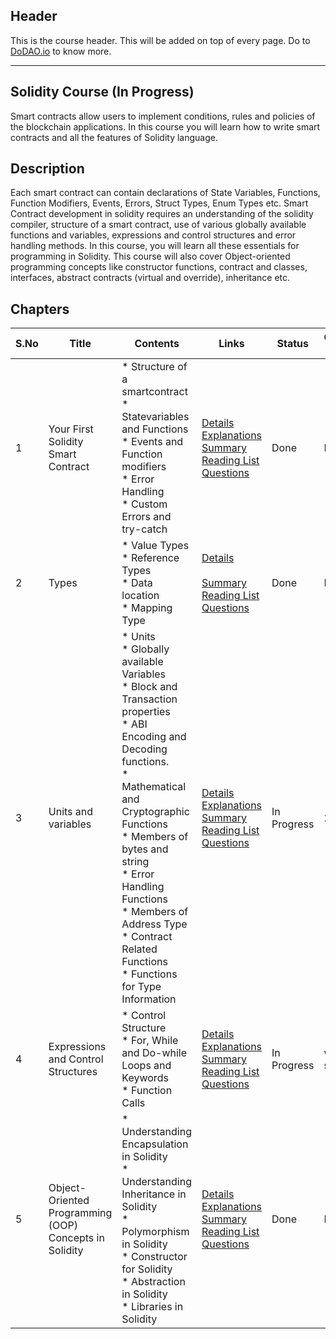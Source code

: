 ## Header
This is the course header. This will be added on top of every page. Do to [DoDAO.io](https://www.dodao.io) to know more.

 ---

 ## Solidity Course (In Progress)
 Smart contracts allow users to implement conditions, rules and policies of the blockchain applications. 
In this course you will learn how to write smart contracts and all the features of Solidity language.

 
 ## Description
 Each smart contract can contain declarations of State Variables, Functions, Function Modifiers, Events, Errors, Struct Types, Enum Types etc. 
Smart Contract development in solidity requires an understanding of the solidity compiler, structure of a smart contract, use of various globally available functions and variables, expressions and control structures and error handling methods.
In this course, you will learn all these essentials for programming in Solidity.
This course will also cover Object-oriented programming concepts like constructor functions, contract and classes, interfaces, abstract contracts (virtual and override), inheritance etc.

 
 ## Chapters
 
 | S.No        | Title       | Contents   | Links      | Status      | Completion Week |
 | ----------- | ----------- |----------- |----------- | ----------- | ----------- |
 | 1      | Your First Solidity Smart Contract | * Structure of a smartcontract<br/> * Statevariables and Functions<br/> * Events and Function modifiers<br/> * Error Handling<br/> * Custom Errors and try-catch| [Details](generated/topics/intro-solidity.md) <br/> [Explanations](generated/explanations/first_solidity_contract.md) <br/> [Summary](generated/summaries/first_solidity_contract.md) <br/> [Reading List](generated/readings/first_solidity_contract.md) <br/> [Questions](generated/questions/first_solidity_contract.md) | Done | Done |
 | 2      | Types | * Value Types<br/> * Reference Types<br/> * Data location<br/> * Mapping Type| [Details](generated/topics/data-types.md) <br/>  <br/> [Summary](generated/summaries/data_types.md) <br/> [Reading List](generated/readings/data_types.md) <br/> [Questions](generated/questions/data_types.md) | Done | Done |
 | 3      | Units and variables | * Units<br/> * Globally available Variables<br/> * Block and Transaction properties<br/> * ABI Encoding and Decoding functions.<br/> * Mathematical and Cryptographic Functions<br/> * Members of bytes and string<br/> * Error Handling Functions<br/> * Members of Address Type<br/> * Contract Related Functions<br/> * Functions for Type Information| [Details](generated/topics/units-variables.md) <br/> [Explanations](generated/explanations/units_variables.md) <br/> [Summary](generated/summaries/units_variables.md) <br/> [Reading List](generated/readings/units_variables.md) <br/> [Questions](generated/questions/units_variables.md) | In Progress | 27 Aug |
 | 4      | Expressions and Control Structures | * Control Structure<br/> * For, While and Do-while Loops and Keywords<br/> * Function Calls| [Details](generated/topics/expression-control.md) <br/> [Explanations](generated/explanations/expression_control.md) <br/> [Summary](generated/summaries/expression_control.md) <br/> [Reading List](generated/readings/expression_control.md) <br/> [Questions](generated/questions/expression_control.md) | In Progress | work not started |
 | 5      | Object-Oriented Programming (OOP) Concepts in Solidity | * Understanding Encapsulation in Solidity<br/> * Understanding Inheritance in Solidity<br/> * Polymorphism in Solidity<br/> * Constructor for Solidity<br/> * Abstraction in Solidity<br/> * Libraries in Solidity| [Details](generated/topics/oops.md) <br/> [Explanations](generated/explanations/oops_concepts.md) <br/> [Summary](generated/summaries/oops_concepts.md) <br/> [Reading List](generated/readings/oops_concepts.md) <br/> [Questions](generated/questions/oops_concepts.md) | Done | Done | 
